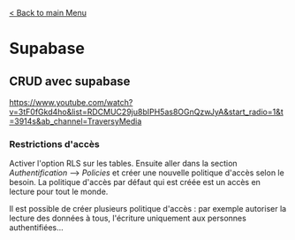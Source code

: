 [< Back to main Menu](https://github.com/gsoulie/vue-resources/blob/main/vue-index.md)    

# Supabase

## CRUD avec supabase

https://www.youtube.com/watch?v=3tF0fGkd4ho&list=RDCMUC29ju8bIPH5as8OGnQzwJyA&start_radio=1&t=3914s&ab_channel=TraversyMedia       

### Restrictions d'accès

Activer l'option RLS sur les tables. Ensuite aller dans la section *Authentification* --> *Policies* et créer une nouvelle politique d'accès selon le besoin. 
La politique d'accès par défaut qui est créée est un accès en lecture pour tout le monde.

Il est possible de créer plusieurs politique d'accès : par exemple autoriser la lecture des données à tous, l'écriture uniquement aux personnes authentifiées...
